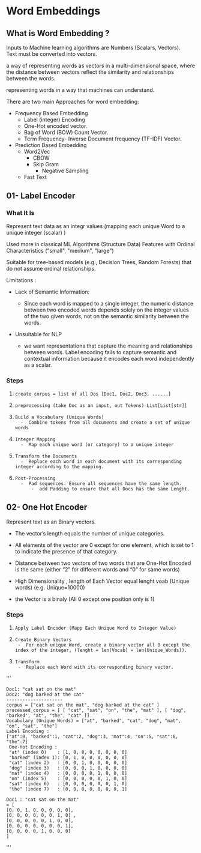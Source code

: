 # Word Embeddings

## What is Word Embedding ?

Inputs to Machine learning algorithms are Numbers (Scalars, Vectors). <br>
Text must be converted into vectors.<br>

a way of representing words as vectors in a multi-dimensional space, where the distance between vectors reflect the similarity and relationships between the words.<br>

representing words in a way that machines can understand. <br>

There are two main Approaches for word embedding:
-  Frequency Based Embedding
    -  Label (integer) Encoding 
    -  One-Hot encoded vector.
    -  Bag of Word (BOW) Count Vector.
    -  Term Frequency- Inverse Document frequency (TF-IDF) Vector.  
-  Prediction Based Embedding
    -  Word2Vec
        -  CBOW
        -  Skip Gram
            -  Negative Sampling  
    -  Fast Text    



## 01- Label Encoder

### What It Is

Represent text data as an integr values (mapping each unique Word to a unique integer (scalar) )

Used more in classical ML Algorithms (Structure Data) Features with Ordinal Characteristics ("small", "medium", "large")

Suitable for tree-based models (e.g., Decision Trees, Random Forests) that do not assume ordinal relationships.

Limitations  : 

-  Lack of Semantic Information:
  
    -  Since each word is mapped to a single integer, the numeric distance between two encoded words depends solely on the integer values of the two given words, not on the semantic similarity between the words.
      
-  Unsuitable for NLP
    -  we want representations that capture the meaning and relationships between words. Label encoding fails to capture semantic and contextual information because it encodes each word independently as a scalar.
 
       
### Steps

1.     create corpus = list of all Dos [Doc1, Doc2, Doc3, ......]
2.     preprocessing (take Doc as an input, out Tokens) List[List[str]]
3.     Build a Vocabulary (Unique Words)
         -  Combine tokens from all documents and create a set of unique words
4.     Integer Mapping
         -  Map each unique word (or category) to a unique integer    

5.     Transform the Documents
         -  Replace each word in each document with its corresponding integer according to the mapping.
6.     Post-Processing
         -  Pad sequences: Ensure all sequences have the same length.
             -  add Padding to ensure that all Docs has the same Lenght.





## 02- One Hot Encoder

Represent text as an Binary vectors.
-  The vector’s length equals the number of unique categories.
-  All elements of the vector are 0 except for one element, which is set to 1 to indicate the presence of that category.

-  Distance between two vectors of two words that are One-Hot Encoded is the same (either “2” for different words and “0” for same words)

-  High Dimensionality , length of Each Vector equal lenght voab (Unique words) (e.g. Unique=10000)
  
-  the Vector is a binaly (All 0 except one position only is 1)


   
### Steps

1.     Apply Label Encoder (Mapp Each Unique Word to Integer Value)
2.     Create Binary Vectors
        -  For each unique Word, create a binary vector all 0 except the index of the integer, (lenght = len(Vocab) = len(Unique_Words)).
3.     Transform
        -  Replace each Word with its corresponding binary vector.

'''

    Doc1: "cat sat on the mat"
    Doc2: "dog barked at the cat"
    ---------------------
    corpus = ["cat sat on the mat", "dog barked at the cat" ]
    processed_corpus = [ [ "cat", "sat", "on", "the", "mat" ], [ "dog", "barked", "at", "the", "cat" ]]
    Vocabulary (Unique Words) = ["at", "barked", "cat", "dog", "mat", "on", "sat", "the"]
    Label Encoding : 
    ["at":0, "barked":1, "cat":2, "dog":3, "mat":4, "on":5, "sat":6, "the":7]
     One-Hot Encoding :
     "at" (index 0)    : [1, 0, 0, 0, 0, 0, 0, 0]
     "barked" (index 1): [0, 1, 0, 0, 0, 0, 0, 0]
     "cat" (index 2)   : [0, 0, 1, 0, 0, 0, 0, 0]
     "dog" (index 3)   : [0, 0, 0, 1, 0, 0, 0, 0]
     "mat" (index 4)   : [0, 0, 0, 0, 1, 0, 0, 0]
     "on" (index 5)    : [0, 0, 0, 0, 0, 1, 0, 0]
     "sat" (index 6)   : [0, 0, 0, 0, 0, 0, 1, 0]
     "the" (index 7)   : [0, 0, 0, 0, 0, 0, 0, 1]
     
    Doc1 : "cat sat on the mat"
    = [ 
    [0, 0, 1, 0, 0, 0, 0, 0],
    [0, 0, 0, 0, 0, 0, 1, 0] , 
    [0, 0, 0, 0, 0, 1, 0, 0], 
    [0, 0, 0, 0, 0, 0, 0, 1],
    [0, 0, 0, 0, 1, 0, 0, 0]    
    ]
    
   
'''




